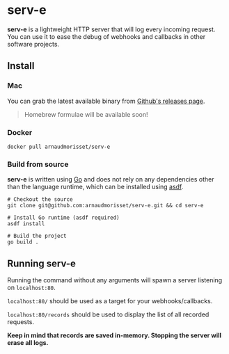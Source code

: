 # serv-e

**serv-e** is a lightweight HTTP server that will log every incoming request.
You can use it to ease the debug of webhooks and callbacks in other software projects.

## Install

### Mac

You can grab the latest available binary from [Github's releases page](https://github.com/arnaudmorisset/serv-e/releases/).

> Homebrew formulae will be available soon!

### Docker

```shell
docker pull arnaudmorisset/serv-e
```

### Build from source

**serv-e** is written using [Go](https://go.dev) and does not rely on any dependencies other than the language runtime, which can be installed using [asdf](https://asdf-vm.com/#/).

```shell
# Checkout the source
git clone git@github.com:arnaudmorisset/serv-e.git && cd serv-e

# Install Go runtime (asdf required)
asdf install

# Build the project
go build .
````

## Running serv-e

Running the command without any arguments will spawn a server listening on `localhost:80`.

`localhost:80/` should be used as a target for your webhooks/callbacks.

`localhost:80/records` should be used to display the list of all recorded requests.

**Keep in mind that records are saved in-memory. Stopping the server will erase all logs.**
